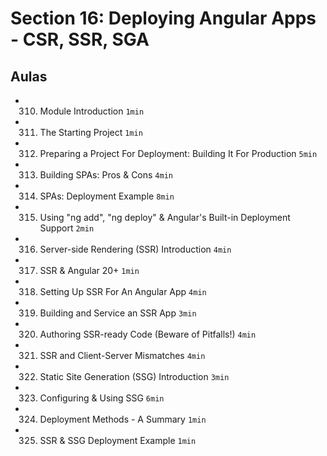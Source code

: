 # Section 16: Deploying Angular Apps - CSR, SSR, SGA

## Aulas
- 310. Module Introduction `1min`
- 311. The Starting Project `1min`
- 312. Preparing a Project For Deployment: Building It For Production `5min`
- 313. Building SPAs: Pros & Cons `4min`
- 314. SPAs: Deployment Example `8min`
- 315. Using "ng add", "ng deploy" & Angular's Built-in Deployment Support `2min`
- 316. Server-side Rendering (SSR) Introduction `4min`
- 317. SSR & Angular 20+ `1min`
- 318. Setting Up SSR For An Angular App `4min`
- 319. Building and Service an SSR App `3min`
- 320. Authoring SSR-ready Code (Beware of Pitfalls!) `4min`
- 321. SSR and Client-Server Mismatches `4min`
- 322. Static Site Generation (SSG) Introduction `3min`
- 323. Configuring & Using SSG `6min`
- 324. Deployment Methods - A Summary `1min`
- 325. SSR & SSG Deployment Example `1min`
